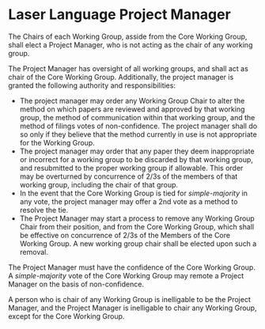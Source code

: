 # Laser Language Project Manager

The Chairs of each Working Group, asside from the Core Working Group, shall elect a Project Manager,
 who is not acting as the chair of any working group. 

The Project Manager has oversight of all working groups, and shall act as chair of the Core Working Group.
Additionally, the project manager is granted the following authority and responsibilities:
* The project manager may order any Working Group Chair to alter the method on which papers are reviewed and approved by that working group, the method of communication within that working group, and the method of filings votes of non-confidence. The project manager shall do so only if they believe that the method currently in use is not appropriate for the Working Group. 
* The project manager may order that any paper they deem inappropriate or incorrect for a working group to be discarded by that working group, and resubmitted to the proper working group if allowable. This order may be overturned by concurrence of 2/3s of the members of that working group, including the chair of that group. 
* In the event that the Core Working Group is tied for *simple-majority* in any vote, the project manager may offer a 2nd vote as a method to resolve the tie. 
* The Project Manager may start a process to remove any Working Group Chair from their position, and from the Core Working Group, which shall be effective on concurrence of 2/3s of the Members of the Core Working Group. A new working group chair shall be elected upon such a removal. 

The Project Manager must have the confidence of the Core Working Group. A *simple-majority* vote of the Core Working Group may remote a Project Manager on the basis of non-confidence. 

A person who is chair of any Working Group is inelligable to be the Project Manager, and the Project Manager is inelligable to chair any Working Group, except for the Core Working Group.
